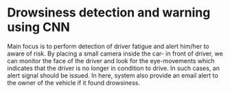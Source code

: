 # Drowsiness detection and warning using CNN
 Main focus is to perform detection of driver fatigue and alert him/her to aware of risk. By placing a small camera inside the car- in front of driver, we can monitor the face of the driver and look for the eye-movements which indicates that the driver is no longer in condition to drive. In such cases, an alert signal should be issued. In here, system also provide an email alert to the owner of the vehicle if it found drowsiness.
